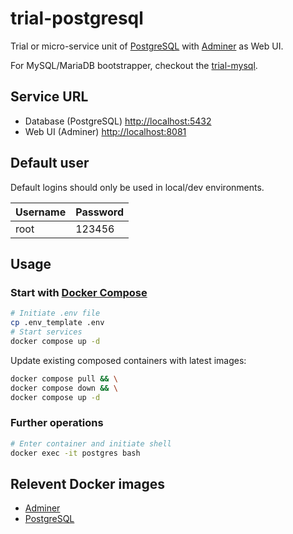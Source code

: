 # trial-postgresql

Trial or micro-service unit of [PostgreSQL](https://www.postgresql.org/docs/) with [Adminer](https://www.adminer.org/) as Web UI.

For MySQL/MariaDB bootstrapper, checkout the [trial-mysql](https://github.com/kamaslau/trial-mysql).

## Service URL

- Database (PostgreSQL) [http://localhost:5432](http://localhost:5432)
- Web UI (Adminer) [http://localhost:8081](http://localhost:8081)

## Default user

Default logins should only be used in local/dev environments.

| Username | Password |
| -------- | -------- |
| root     | 123456   |

## Usage

### Start with [Docker Compose](https://docs.docker.com/compose/)

```bash
# Initiate .env file
cp .env_template .env
# Start services
docker compose up -d
```

Update existing composed containers with latest images:

```bash
docker compose pull && \
docker compose down && \
docker compose up -d
```

### Further operations

```bash
# Enter container and initiate shell
docker exec -it postgres bash
```

## Relevent Docker images

- [Adminer](https://hub.docker.com/_/adminer)
- [PostgreSQL](https://hub.docker.com/_/postgres)
